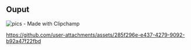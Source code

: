 ## Ouput

![pics - Made with Clipchamp](https://github.com/user-attachments/assets/bde6d9e2-205f-447e-abf2-438840c90033)


https://github.com/user-attachments/assets/285f296e-e437-4279-9092-b92a47f22fbd

